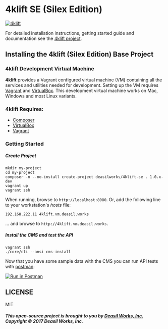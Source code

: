 4klift SE (Silex Edition)
===========================

[![4klift](https://raw.githubusercontent.com/deasilworks/4klift/master/assets/4KLIFT_Logo_Horizontal_thumb.png)][4klift]

For detailed installation instructions, getting started guide and documentation see the [4klift project][4klift].

## Installing the 4klift (Silex Edition) Base Project

### [4klift Development Virtual Machine][vm]

**4klift** provides a Vagrant configured virtual machine (VM) containing all the 
services and utilities needed for development. Setting up the VM requires [Vagrant][vagrant-link] 
and [VirtualBox][virtualbox-link]. This development virtual machine works on Mac, Windows and most 
Linux variants. 

### 4klift Requires:

  - [Composer](https://getcomposer.org/ "Composer")
  - [VirtualBox](https://www.virtualbox.org/ "VirtualBox")
  - [Vagrant](https://www.vagrantup.com/ "Vagrant")

### Getting Started
  
##### Create Project
    
    mkdir my-project
    cd my-project
    composer -n --no-install create-project deasilworks/4klift-se . 1.0.x-dev
    vagrant up
    vagrant ssh

When running, browse to `http://localhost:8080`.
Or, add the following line to your workstation's *hosts* file:

    192.168.222.11 4klift.vm.deasil.works

... and browse to `http://4klift.vm.deasil.works`.

##### Install the CMS and test the API

    vagrant ssh
    ./core/cli --ansi cms-install

Now that you have some sample data with the CMS you can run API tests with [postman][postman-link]:

[![Run in Postman](https://run.pstmn.io/button.svg)](https://app.getpostman.com/run-collection/be4039e7495cc4402b40#?env%5BLocal%5D=W3siZW5hYmxlZCI6dHJ1ZSwia2V5Ijoic2VydmVyIiwidmFsdWUiOiI0a2xpZnQudm0uZGVhc2lsLndvcmtzIiwidHlwZSI6InRleHQifV0=)

## LICENSE

MIT

##### This open-source project is brought to you by [Deasil Works, Inc.](http://deasil.works/) Copyright &copy; 2017 Deasil Works, Inc.

[vm]: VM.md "4klift Virtual Machine"
[4klift]: https://github.com/deasilworks/4klift
[vagrant-link]: https://www.vagrantup.com/downloads.html "Download Vagrant"
[virtualbox-link]: https://www.virtualbox.org/wiki/Downloads "Download VirtualBox"
[postman-link]: https://www.getpostman.com/
